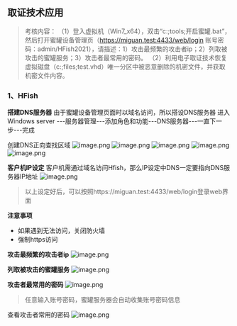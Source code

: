 ## 取证技术应用
>考核内容：
（1）登入虚拟机（Win7_x64），双击“c:\;tools\;开启蜜罐.bat”，然后打开蜜罐设备管理页（https://miguan.test:4433/web/login 
账号密码：admin/HFish2021），请描述：1）攻击最频繁的攻击者ip；2）列取被攻击的蜜罐服务；3）攻击者最常用的密码。
（2）利用电子取证技术恢复虚拟磁盘（c:\;files\;test.vhd）唯一分区中被恶意删除的机密文件，并获取机密文件内容。

### 1、HFish

**搭建DNS服务器**
由于蜜罐设备管理页面时以域名访问，所以搭设DNS服务器
进入Windows server ---服务器管理---添加角色和功能---DNS服务器---一直下一步---完成

创建DNS正向查找区域
![image.png](https://pic.myla.eu.org/file/1761032998322_image.png)
![image.png](https://pic.myla.eu.org/file/1761033064359_image.png)
![image.png](https://pic.myla.eu.org/file/1761033112977_image.png)
![image.png](https://pic.myla.eu.org/file/1761033189553_image.png)
![image.png](https://pic.myla.eu.org/file/1761033403841_image.png)

**客户机IP设定**
客户机需通过域名访问Hfish，那么IP设定中DNS一定要指向DNS服务器IP地址
![image.png](https://pic.myla.eu.org/file/1761033503029_image.png)

>以上设定好后，可以按照https://miguan.test:4433/web/login登录web界面

**注意事项**
- 如果遇到无法访问，关闭防火墙
- 强制https访问

**攻击最频繁的攻击者ip**
![image.png](https://pic.myla.eu.org/file/1761033885180_image.png)

**列取被攻击的蜜罐服务**
![image.png](https://pic.myla.eu.org/file/1761033991845_image.png)

**攻击者最常用的密码**
![image.png](https://pic.myla.eu.org/file/zNUefo8W.png)
>任意输入账号密码，蜜罐服务器会自动收集账号密码信息

查看攻击者常用的密码
![image.png](https://pic.myla.eu.org/file/EsAe8Eg2.png)


